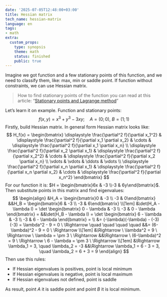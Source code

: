 ```yaml
---
date: '2025-07-05T12:48:00+03:00'
title: Hessian matrix
tech_name: hessian-matrix
language: en
tags:
- math
extra:
  custom_props:
    type: synopsis
    theme: math
    status: finished
    public: true
---
```


Imagine we got function and a few stationary points of this function, and we need to classify them, like: max, min or saddle point. If function without constraints, we can use Hessian matrix. 

> How to find stationary points of the function you can read at this article: “[Stationary points and Lagrange method](/articles/stationary-points-and-lagrange)”

Let’s learn it on example. Function and stationary points:
$$
f(x, y) = x^3 + y^3 - 3xy; \quad A = (0; 0), \ B = (1; 1)
$$
Firstly, build Hessian matrix. In general form Hessian matrix looks like:
$$
H_f(x) =
\begin{bmatrix}
\displaystyle \frac{\partial^2 f}{\partial x_1^2} & \displaystyle \frac{\partial^2 f}{\partial x_1 \partial x_2} & \cdots & \displaystyle \frac{\partial^2 f}{\partial x_1 \partial x_n} \\
\displaystyle \frac{\partial^2 f}{\partial x_2 \partial x_1} & \displaystyle \frac{\partial^2 f}{\partial x_2^2} & \cdots & \displaystyle \frac{\partial^2 f}{\partial x_2 \partial x_n} \\
\vdots & \vdots & \ddots & \vdots \\
\displaystyle \frac{\partial^2 f}{\partial x_n \partial x_1} & \displaystyle \frac{\partial^2 f}{\partial x_n \partial x_2} & \cdots & \displaystyle \frac{\partial^2 f}{\partial x_n^2}
\end{bmatrix}
$$
For our function it is: $H = \begin{bmatrix}6x & -3 \\-3 & 6y\end{bmatrix}$. Then substitute points in this matrix and find eigenvalues:
$$
\begin{align}
&H_A = \begin{bmatrix}0 & -3 \\ -3 & 0\end{bmatrix} 
&&H_B = \begin{bmatrix}6 & -3 \\ -3 & 6\end{bmatrix} 
\\[1em]
&\det(H_A - \lambda I) = 
\det \begin{bmatrix}
0 - \lambda & -3 \\
-3 & 0 - \lambda
\end{bmatrix} =
&&\det(H_B - \lambda I) = \det \begin{bmatrix}
6 - \lambda & -3 \\
-3 & 6 - \lambda
\end{bmatrix} =
\\
&= (-\lambda)(-\lambda) - (-3)(-3) = \lambda^2 - 9 = 0 \ \Rightarrow \quad \quad \quad \quad
&&= (6-\lambda)^2 - 9 = 0 \ \Rightarrow
\\[1em]
&\Rightarrow \ \lambda^2 = 9 \ \Rightarrow \  \lambda = \pm 3 \ \Rightarrow
&&\Rightarrow \ (6-\lambda)^2 = 9 \ \Rightarrow \ 6 - \lambda = \pm 3 \ \Rightarrow
\\[1em]
&\Rightarrow \lambda_1 = 3, \quad \lambda_2 = -3
&&\Rightarrow \lambda_1 = 6 - 3 = 3, \quad \lambda_2 = 6 + 3 = 9
\end{align}
$$
Then use this rules:
- If Hessian eigenvalues is positives, point is local minimum
- If Hessian eigenvalues is negative, point is local maximum
- If Hessian eigenvalues not defined, point is saddle 

As result, point $A$ it is saddle point and point $B$ it is local minimum. 
